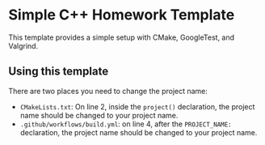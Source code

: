 # Simple C++ Homework Template

This template provides a simple setup with CMake, GoogleTest, and Valgrind.

## Using this template

There are two places you need to change the project name:
* `CMakeLists.txt`: On line 2, inside the `project()` declaration, the project name should be changed to your project name.
* `.github/workflows/build.yml`: on line 4, after the `PROJECT_NAME:` declaration, the project name should be changed to your project name.
